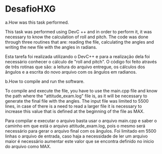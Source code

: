 # DesafioHXG
a.How was this task performed.

This task was performed using DevC ++ and in order to perform it, it was necessary to know the calculation of roll and pitch.
The code was done through three routines that are: reading the file, calculating the angles and writing the new file with the angles in radians.

Esta tarefa foi realizada utilizando o DevC++ e para a realização dela foi necessário conhecer o cálculo de "roll and pitch".
O código foi feito através de três rotinas que são: a leitura do arquivo entregue, os cálculos dos ângulos e a escrita do novo arquivo com os ângulos em radianos.

b.How to compile and run the software.

To compile and execute the file, you have to use the main.cpp file and know the path where the "attitude_exam.log" file is, as it will be necessary to generate the final file with the angles. The input file was limited to 5500 lines, in case of there is a need to read a larger file it is necessary to increase this value that is defined at the beginning of the file as MAX.

Para compilar e executar o arquivo basta usar o arquivo main.cpp e saber o caminho em que está o arquivo attitude_exam.log, pois o mesmo será necessário para gerar o arquivo final com os ângulos. Foi limitado em 5500 linhas o arquivo de entrada, caso haja a necessidade de ler um arquivo maior é necessário aumentar este valor que se encontra definido no inicio do arquivo como MAX.
